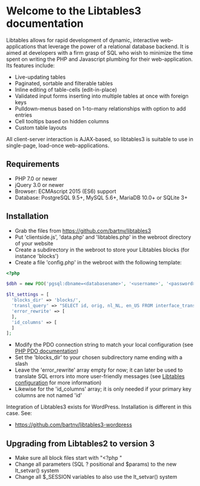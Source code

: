 # Welcome to the Libtables3 documentation

Libtables allows for rapid development of dynamic, interactive web- applications that leverage the power of a relational
database backend. It is aimed at developers with a firm grasp of SQL who wish to minimize the time spent on writing the
PHP and Javascript plumbing for their web-application. Its features include:

 * Live-updating tables
 * Paginated, sortable and filterable tables
 * Inline editing of table-cells (edit-in-place)
 * Validated input forms inserting into multiple tables at once with foreign keys
 * Pulldown-menus based on 1-to-many relationships with option to add entries
 * Cell tooltips based on hidden columns
 * Custom table layouts

All client-server interaction is AJAX-based, so libtables3 is suitable to use in single-page, load-once web-applications.

## Requirements

 * PHP 7.0 or newer
 * jQuery 3.0 or newer
 * Browser: ECMAscript 2015 (ES6) support
 * Database: PostgreSQL 9.5+, MySQL 5.6+, MariaDB 10.0+ or SQLite 3+

## Installation

  * Grab the files from https://github.com/bartnv/libtables3
  * Put 'clientside.js', 'data.php' and 'libtables.php' in the webroot directory of your website
  * Create a subdirectory in the webroot to store your Libtables blocks (for instance 'blocks')
  * Create a file 'config.php' in the webroot with the following template:

```php
<?php

$dbh = new PDO('pgsql:dbname=<databasename>', '<username>', '<password>');

$lt_settings = [
  'blocks_dir' => 'blocks/',
  'transl_query' => "SELECT id, orig, nl_NL, en_US FROM interface_translate",
  'error_rewrite' => [
  ],
  'id_columns' => [
  ]
];
```

  * Modify the PDO connection string to match your local configuration (see [PHP PDO documentation](https://secure.php.net/manual/en/pdo.construct.php))
  * Set the 'blocks_dir' to your chosen subdirectory name ending with a slash
  * Leave the 'error_rewrite' array empty for now; it can later be used to translate SQL errors into more user-friendly messages (see [Libtables configuration](configuration/) for more information)
  * Likewise for the 'id_columns' array; it is only needed if your primary key columns are not named 'id'

Integration of Libtables3 exists for WordPress. Installation is different in this case. See:
   * https://github.com/bartnv/libtables3-wordpress

## Upgrading from Libtables2 to version 3

  * Make sure all block files start with "<?php "
  * Change all parameters (SQL ? positional and $params) to the new lt_setvar() system
  * Change all $_SESSION variables to also use the lt_setvar() system
